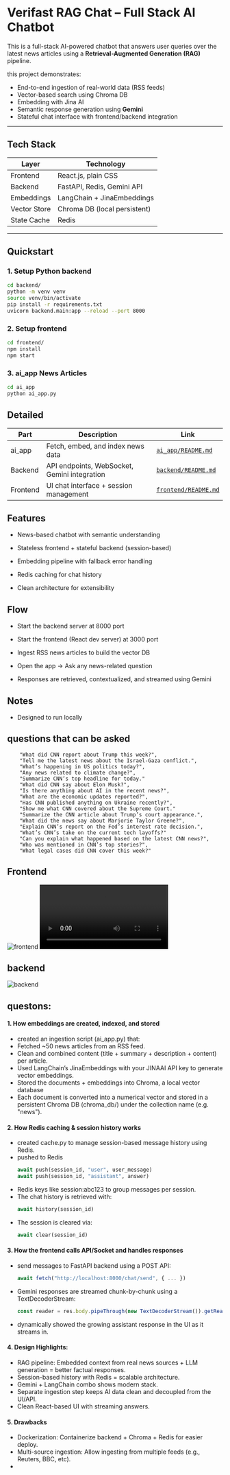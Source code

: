 # Verifast RAG Chat – Full Stack AI Chatbot

This is a full-stack AI-powered chatbot that answers user queries over the latest news articles using a **Retrieval-Augmented Generation (RAG)** pipeline.

this project demonstrates:
- End-to-end ingestion of real-world data (RSS feeds)
- Vector-based search using Chroma DB
- Embedding with Jina AI
- Semantic response generation using **Gemini**
- Stateful chat interface with frontend/backend integration

---

## Tech Stack

| Layer        | Technology                        |
|--------------|-----------------------------------|
| Frontend     | React.js, plain CSS               |
| Backend      | FastAPI, Redis, Gemini API        |
| Embeddings   | LangChain + JinaEmbeddings        |
| Vector Store | Chroma DB (local persistent)      |
| State Cache  | Redis                             |

---

## Quickstart

### 1. Setup Python backend
```bash
cd backend/
python -m venv venv
source venv/bin/activate
pip install -r requirements.txt
uvicorn backend.main:app --reload --port 8000
```

### 2. Setup frontend
```bash
cd frontend/
npm install
npm start
```

### 3. ai_app News Articles
```bash
cd ai_app
python ai_app.py
```

## Detailed

| Part      | Description                                  | Link                                         |
| --------- | -------------------------------------------- | -------------------------------------------- |
| ai_app | Fetch, embed, and index news data            | [`ai_app/README.md`](./ai_app/README.md)     |
| Backend   | API endpoints, WebSocket, Gemini integration | [`backend/README.md`](./backend/README.md)   |
| Frontend  | UI chat interface + session management       | [`frontend/README.md`](./frontend/README.md) |

## Features

- News-based chatbot with semantic understanding

- Stateless frontend + stateful backend (session-based)

- Embedding pipeline with fallback error handling

- Redis caching for chat history

- Clean architecture for extensibility

## Flow

- Start the backend server at 8000 port 

- Start the frontend (React dev server) at 3000 port

- Ingest RSS news articles to build the vector DB

- Open the app → Ask any news-related question

- Responses are retrieved, contextualized, and streamed using Gemini

## Notes

- Designed to run locally

## questions that can be asked

```
    "What did CNN report about Trump this week?",
    "Tell me the latest news about the Israel-Gaza conflict.",
    "What’s happening in US politics today?",
    "Any news related to climate change?",
    "Summarize CNN’s top headline for today."
    "What did CNN say about Elon Musk?",
    "Is there anything about AI in the recent news?",
    "What are the economic updates reported?",
    "Has CNN published anything on Ukraine recently?",
    "Show me what CNN covered about the Supreme Court."
    "Summarize the CNN article about Trump’s court appearance.",
    "What did the news say about Marjorie Taylor Greene?",
    "Explain CNN’s report on the Fed’s interest rate decision.",
    "What’s CNN’s take on the current tech layoffs?"
    "Can you explain what happened based on the latest CNN news?",
    "Who was mentioned in CNN’s top stories?",
    "What legal cases did CNN cover this week?"

```

## Frontend
![frontend](./images/ChatBot.png)
![frontend_flow](./images/frontend.mp4)


## backend

![backend](./images/backend_api.png)

## questons:

#### 1. How embeddings are created, indexed, and stored
- created an ingestion script (ai_app.py) that:
- Fetched ~50 news articles from an RSS feed.
- Clean and combined content (title + summary + description + content) per article.
- Used LangChain’s JinaEmbeddings with your JINAAI API key to generate vector embeddings.
- Stored the documents + embeddings into Chroma, a local vector database
- Each document is converted into a numerical vector and stored in a persistent Chroma DB (chroma_db/) under the collection name (e.g. "news").

#### 2. How Redis caching & session history works
- created cache.py to manage session-based message history using Redis.
- pushed to Redis
    ```python
    await push(session_id, "user", user_message)
    await push(session_id, "assistant", answer)
    ```
- Redis keys like session:abc123 to group messages per session.
- The chat history is retrieved with:
    ```python
    await history(session_id)
    ```
- The session is cleared via:
    ```python
    await clear(session_id)
    ```

#### 3. How the frontend calls API/Socket and handles responses
- send messages to FastAPI backend using a POST API:
    ```js
    await fetch("http://localhost:8000/chat/send", { ... })
    ```

- Gemini responses are streamed chunk-by-chunk using a TextDecoderStream:
    ```js
    const reader = res.body.pipeThrough(new TextDecoderStream()).getReader();
    ```

- dynamically showed the growing assistant response in the UI as it streams in.

#### 4. Design Highlights:
- RAG pipeline: Embedded context from real news sources + LLM generation = better factual responses.
- Session-based history with Redis = scalable architecture.
- Gemini + LangChain combo shows modern stack.
- Separate ingestion step keeps AI data clean and decoupled from the UI/API.
- Clean React-based UI with streaming answers.

#### 5. Drawbacks
- Dockerization: Containerize backend + Chroma + Redis for easier deploy.
- Multi-source ingestion: Allow ingesting from multiple feeds (e.g., Reuters, BBC, etc).
- 


